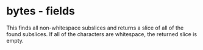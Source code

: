# bytes - fields

This finds all non-whitespace subslices and returns a slice of all of the found subslices. If all of the characters are whitespace, the returned slice is empty.
